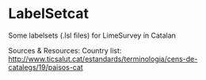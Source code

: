 # LabelSetcat
Some labelsets (.lsl files) for LimeSurvey in Catalan

Sources & Resources:
Country list: http://www.ticsalut.cat/estandards/terminologia/cens-de-catalegs/19/paisos-cat
